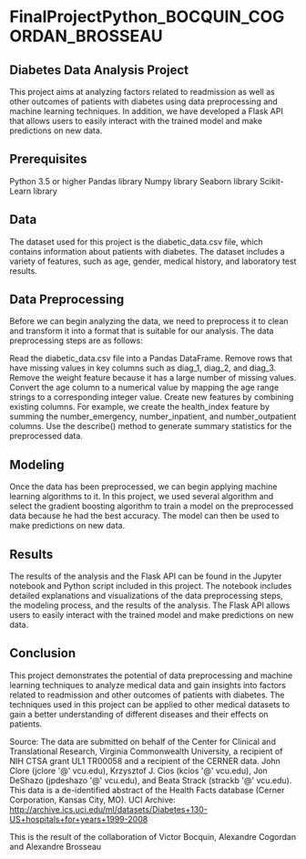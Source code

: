 # FinalProjectPython_BOCQUIN_COGORDAN_BROSSEAU

## Diabetes Data Analysis Project
This project aims at analyzing factors related to readmission as well as other outcomes of patients with diabetes using data preprocessing and machine learning techniques. In addition, we have developed a Flask API that allows users to easily interact with the trained model and make predictions on new data.

## Prerequisites

Python 3.5 or higher
Pandas library
Numpy library
Seaborn library
Scikit-Learn library

## Data
The dataset used for this project is the diabetic_data.csv file, which contains information about patients with diabetes. The dataset includes a variety of features, such as age, gender, medical history, and laboratory test results.

## Data Preprocessing
Before we can begin analyzing the data, we need to preprocess it to clean and transform it into a format that is suitable for our analysis. The data preprocessing steps are as follows:


Read the diabetic_data.csv file into a Pandas DataFrame.
Remove rows that have missing values in key columns such as diag_1, diag_2, and diag_3.
Remove the weight feature because it has a large number of missing values.
Convert the age column to a numerical value by mapping the age range strings to a corresponding integer value.
Create new features by combining existing columns. For example, we create the health_index feature by summing the number_emergency, number_inpatient, and number_outpatient columns.
Use the describe() method to generate summary statistics for the preprocessed data.

## Modeling
Once the data has been preprocessed, we can begin applying machine learning algorithms to it. In this project, we used several algorithm and select the gradient boosting algorithm to train a model on the preprocessed data because he had the best accuracy. The model can then be used to make predictions on new data.

## Results
The results of the analysis and the Flask API can be found in the Jupyter notebook and Python script included in this project. The notebook includes detailed explanations and visualizations of the data preprocessing steps, the modeling process, and the results of the analysis. The Flask API allows users to easily interact with the trained model and make predictions on new data.

## Conclusion
This project demonstrates the potential of data preprocessing and machine learning techniques to analyze medical data and gain insights into factors related to readmission and other outcomes of patients with diabetes. The techniques used in this project can be applied to other medical datasets to gain a better understanding of different diseases and their effects on patients.

Source: The data are submitted on behalf of the Center for Clinical and Translational Research, Virginia Commonwealth University, a recipient of NIH CTSA grant UL1 TR00058 and a recipient of the CERNER data. John Clore (jclore '@' vcu.edu), Krzysztof J. Cios (kcios '@' vcu.edu), Jon DeShazo (jpdeshazo '@' vcu.edu), and Beata Strack (strackb '@' vcu.edu). This data is a de-identified abstract of the Health Facts database (Cerner Corporation, Kansas City, MO). UCI Archive: http://archive.ics.uci.edu/ml/datasets/Diabetes+130-US+hospitals+for+years+1999-2008

This is the result of the collaboration of Victor Bocquin, Alexandre Cogordan and Alexandre Brosseau
